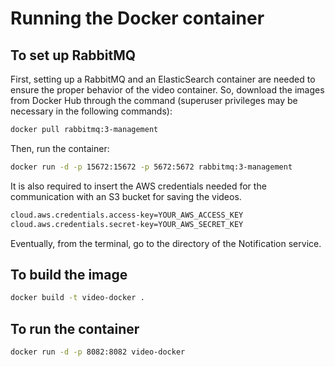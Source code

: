 # Running the Docker container

## To set up RabbitMQ
First, setting up a RabbitMQ and an ElasticSearch container are needed to ensure the proper behavior of the video container.
So, download the images from Docker Hub through the command (superuser privileges may be necessary in the following commands):

```bash
docker pull rabbitmq:3-management
```

Then, run the container:

```bash
docker run -d -p 15672:15672 -p 5672:5672 rabbitmq:3-management
```

It is also required to insert the AWS credentials needed for the communication with an S3 bucket for saving the videos.

```bash
cloud.aws.credentials.access-key=YOUR_AWS_ACCESS_KEY
cloud.aws.credentials.secret-key=YOUR_AWS_SECRET_KEY
```

Eventually, from the terminal, go to the directory of the Notification service.

## To build the image

```bash
docker build -t video-docker .
```

## To run the container

```bash
docker run -d -p 8082:8082 video-docker
```
